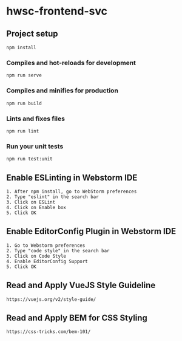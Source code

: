 # hwsc-frontend-svc

## Project setup
```
npm install
```

### Compiles and hot-reloads for development
```
npm run serve
```

### Compiles and minifies for production
```
npm run build
```

### Lints and fixes files
```
npm run lint
```

### Run your unit tests
```
npm run test:unit
```

## Enable ESLinting in Webstorm IDE
```
1. After npm install, go to WebStorm preferences
2. Type "eslint" in the search bar
3. Click on ESLint
4. Click on Enable box
5. Click OK
```

## Enable EditorConfig Plugin in Webstorm IDE
```
1. Go to Webstorm preferences
2. Type "code style" in the search bar
3. Click on Code Style
4. Enable EditorConfig Support
5. Click OK
```

## Read and Apply VueJS Style Guideline
```
https://vuejs.org/v2/style-guide/
```

## Read and Apply BEM for CSS Styling
```
https://css-tricks.com/bem-101/
```